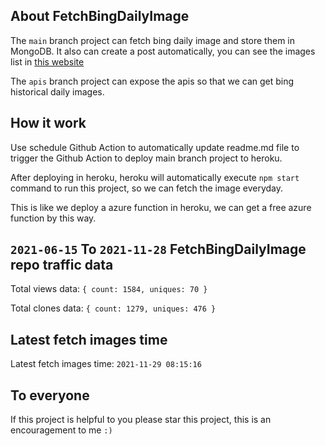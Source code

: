 ## About FetchBingDailyImage

The `main` branch project can fetch bing daily image and store them in MongoDB.
It also can create a post automatically, you can see the images list in [this website](https://oursalbum.netlify.app)

The `apis` branch project can expose the apis so that we can get bing historical daily images.

## How it work

Use schedule Github Action to automatically update readme.md file to trigger the Github Action to deploy main branch project to heroku.

After deploying in heroku, heroku will automatically execute `npm start` command to run this project, so we can fetch the image everyday.

This is like we deploy a azure function in heroku, we can get a free azure function by this way.

## `2021-06-15` To `2021-11-28` FetchBingDailyImage repo traffic data

Total views data: `{ count: 1584, uniques: 70 }`

Total clones data: `{ count: 1279, uniques: 476 }`

## Latest fetch images time

Latest fetch images time: `2021-11-29 08:15:16`

## To everyone

If this project is helpful to you please star this project, this is an encouragement to me `:)`



